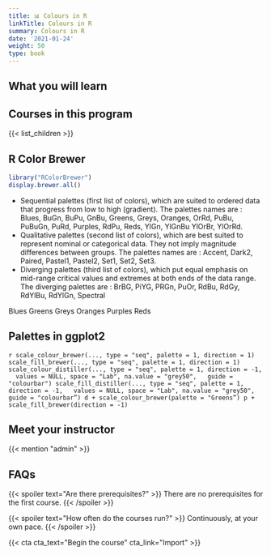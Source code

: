 ```yaml
---
title: 📊 Colours in R
linkTitle: Colours in R
summary: Colours in R
date: '2021-01-24'
weight: 50
type: book
---
```



## What you will learn

## Courses in this program

{{< list_children >}}



## R Color Brewer

```r
library("RColorBrewer")
display.brewer.all()
```
- Sequential palettes (first list of colors), which are suited to ordered data that progress from low to high (gradient). The palettes names are : Blues, BuGn, BuPu, GnBu, Greens, Greys, Oranges, OrRd, PuBu, PuBuGn, PuRd, Purples, RdPu, Reds, YlGn, YlGnBu YlOrBr, YlOrRd.
- Qualitative palettes (second list of colors), which are best suited to represent nominal or categorical data. They not imply magnitude differences between groups. The palettes names are : Accent, Dark2, Paired, Pastel1, Pastel2, Set1, Set2, Set3.
- Diverging palettes (third list of colors), which put equal emphasis on mid-range critical values and extremes at both ends of the data range. The diverging palettes are : BrBG, PiYG, PRGn, PuOr, RdBu, RdGy, RdYlBu, RdYlGn, Spectral

Blues Greens Greys Oranges Purples Reds

## Palettes in ggplot2

`r
scale_colour_brewer(..., type = "seq", palette = 1, direction = 1)
scale_fill_brewer(..., type = "seq", palette = 1, direction = 1)
scale_colour_distiller(..., type = "seq", palette = 1, direction = -1,
  values = NULL, space = "Lab", na.value = "grey50",
  guide = "colourbar")
  scale_fill_distiller(..., type = "seq", palette = 1, direction = -1,
  values = NULL, space = "Lab", na.value = "grey50",
  guide = "colourbar”)
d + scale_colour_brewer(palette = "Greens”)
p + scale_fill_brewer(direction = -1)
`


## Meet your instructor

{{< mention "admin" >}}

## FAQs

{{< spoiler text="Are there prerequisites?" >}}
There are no prerequisites for the first course.
{{< /spoiler >}}

{{< spoiler text="How often do the courses run?" >}}
Continuously, at your own pace.
{{< /spoiler >}}

{{< cta cta_text="Begin the course" cta_link="Import" >}}

